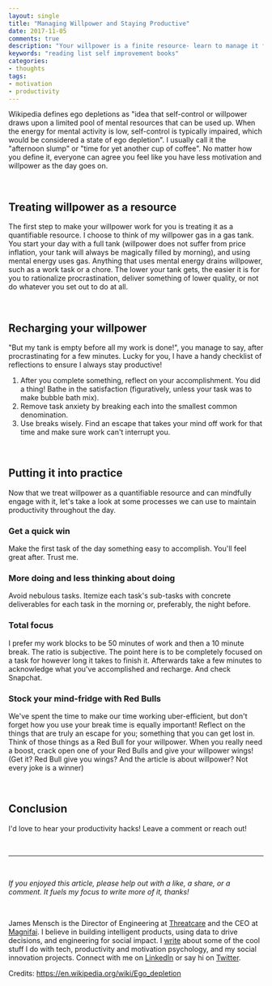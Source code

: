 ```yaml
---
layout: single
title: "Managing Willpower and Staying Productive"
date: 2017-11-05
comments: true
description: "Your willpower is a finite resource- learn to manage it for maximum productivity."
keywords: "reading list self improvement books"
categories:
- thoughts
tags:
- motivation
- productivity
---
```


Wikipedia defines ego depletions as "idea that self-control or willpower draws upon a limited pool of mental resources that can be used up. When the energy for mental activity is low, self-control is typically impaired, which would be considered a state of ego depletion". I usually call it the "afternoon slump" or "time for yet another cup of coffee". No matter how you define it, everyone can agree you feel like you have less motivation and willpower as the day goes on.

<br/>


## Treating willpower as a resource

The first step to make your willpower work for you is treating it as a quantifiable resource. I choose to think of my willpower gas in a gas tank. You start your day with a full tank (willpower does not suffer from price inflation, your tank will always be magically filled by morning), and using mental energy uses gas. Anything that uses mental energy drains willpower, such as a work task or a chore. The lower your tank gets, the easier it is for you to rationalize procrastination, deliver something of lower quality, or not do whatever you set out to do at all.

<br/>

## Recharging your willpower

"But my tank is empty before all my work is done!", you manage to say, after procrastinating for a few minutes. Lucky for you, I have a handy checklist of reflections to ensure I always stay productive!

1) After you complete something, reflect on your accomplishment. You did a thing! Bathe in the satisfaction (figuratively, unless your task was to make bubble bath mix).
2) Remove task anxiety by breaking each into the smallest common denomination.
3) Use breaks wisely. Find an escape that takes your mind off work for that time and make sure work can't interrupt you.

<br/>

## Putting it into practice

Now that we treat willpower as a quantifiable resource and can mindfully engage with it, let's take a look at some processes we can use to maintain productivity throughout the day.

### Get a quick win

Make the first task of the day something easy to accomplish. You'll feel great after. Trust me.

### More doing and less thinking about doing

Avoid nebulous tasks. Itemize each task's sub-tasks with concrete deliverables for each task in the morning or, preferably, the night before.

### Total focus

I prefer my work blocks to be 50 minutes of work and then a 10 minute break. The ratio is subjective. The point here is to be completely focused on a task for however long it takes to finish it. Afterwards take a few minutes to acknowledge what you've accomplished and recharge. And check Snapchat.

### Stock your mind-fridge with Red Bulls
We've spent the time to make our time working uber-efficient, but don't forget how you use your break time is equally important! Reflect on the things that are truly an escape for you; something that you can get lost in. Think of those things as a Red Bull for your willpower. When you really need a boost, crack open one of your Red Bulls and give your willpower wings! (Get it? Red Bull give you wings? And the article is about willpower? Not every joke is a winner)

<br/>

## Conclusion

I'd love to hear your productivity hacks! Leave a comment or reach out!

<br/>

---

<br/>

*If you enjoyed this article, please help out with a like, a share, or a comment. It fuels my focus to write more of it, thanks!*

<br/>

James Mensch is the Director of Engineering at <a href='https://threatcare.com'>Threatcare</a> and the CEO at <a href='http://magnifai.io'>Magnifai</a>. I believe in building intelligent products, using data to drive decisions, and engineering for social impact. I <a href='https://medium.com/@james_mensch'>write</a> about some of the cool stuff I do with tech, productivity and motivation psychology, and my social innovation projects. Connect with me on <a href='https://www.linkedin.com/in/james-mensch/'>LinkedIn</a> or say hi on <a href='https://twitter.com/thebestmensch'>Twitter</a>.




Credits:
https://en.wikipedia.org/wiki/Ego_depletion